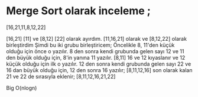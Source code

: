 # Merge Sort olarak inceleme ;
[16,21,11,8,12,22]

[16,21] [11]  ve  [8,12] [22] olarak ayırdım.
[11,16,21] olarak ve   [8,12,22] olarak birleştirdim
 Şimdi bu iki grubu birleştiricem;
 Öncelikle 8, 11'den küçük olduğu  için önce o yazılır. 8 den sonra kendi grubunda gelen sayı 12 ve 11 den büyük olduğu için, 8'in yanına 11 yazılır.
 [8,11]
 16 ve 12 kıyaslanır ve 12 küçük olduğu için ilk o yazılır. 12 den sonra kendi grubunda gelen sayı 22 ve 16 dan büyük olduğu için, 12 den sonra 16 yazılır;
 [8,11,12,16]
 son olarak kalan 21 ve 22 de sırasıyla eklenir;
 [8,11,12,16,21,22]

 Big O(nlogn)

